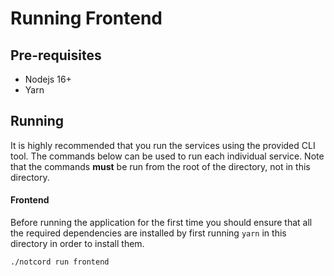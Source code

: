 # Running Frontend

## Pre-requisites

- Nodejs 16+
- Yarn

## Running

It is highly recommended that you run the services using the provided CLI tool. The commands below can be used to
run each individual service. Note that the commands **must** be run from the root of the directory, not in this
directory.

#### Frontend

Before running the application for the first time you should ensure that all the required dependencies are installed
by first running `yarn` in this directory in order to install them.

```shell
./notcord run frontend
```
